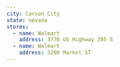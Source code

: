 ```yaml
---
city: Carson City
state: nevada
stores:
  - name: Walmart
    address: 3770 US Highway 395 S
  - name: Walmart
    address: 3200 Market ST
---
```

